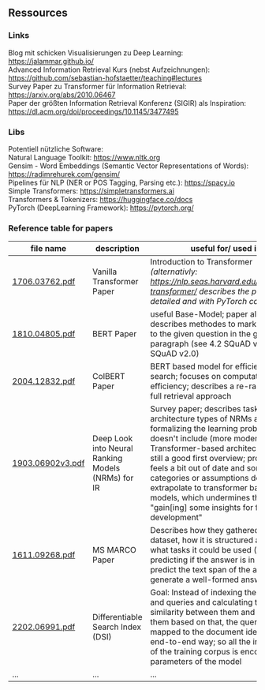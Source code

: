 ## Ressources


### Links

Blog mit schicken Visualisierungen zu Deep Learning: https://jalammar.github.io/ \
Advanced Information Retrieval Kurs (nebst Aufzeichnungen): https://github.com/sebastian-hofstaetter/teaching#lectures \
Survey Paper zu Transformer für Information Retrieval: https://arxiv.org/abs/2010.06467 \
Paper der größten Information Retrieval Konferenz (SIGIR) als Inspiration: https://dl.acm.org/doi/proceedings/10.1145/3477495 



### Libs

Potentiell nützliche Software: \
Natural Language Toolkit: https://www.nltk.org \
Gensim - Word Embeddings (Semantic Vector Representations of Words): https://radimrehurek.com/gensim/ \
Pipelines für NLP (NER or POS Tagging, Parsing etc.): https://spacy.io \
Simple Transformers: https://simpletransformers.ai \
Transformers & Tokenizers: https://huggingface.co/docs \
PyTorch (DeepLearning Framework): https://pytorch.org/ 


### Reference table for papers

| file name                                 | description                          | useful for/ used in                         |
|-------------------------------------------|--------------------------------------|---------------------------------------------|
| [1706.03762.pdf](papers/1706.03762.pdf)   | Vanilla Transformer Paper            | Introduction to Transformer <br> *(alternativly: https://nlp.seas.harvard.edu/annotated-transformer/  describes the paper more detailed and with PyTorch code)*  |
| [1810.04805.pdf](papers/1810.04805.pdf)   | BERT Paper                           | useful Base-Model; paper also describes methodes to mark the answer to the given question in the given paragraph (see 4.2 SQuAD v1.1 and 4.3 SQuAD v2.0) |
| [2004.12832.pdf](papers/2004.12832.pdf)   | ColBERT Paper                        | BERT based model for efficient passage search; focuses on computational efficiency; describes a re-ranking and a full retrieval approach|
| [1903.06902v3.pdf](papers/1903.06902v3.pdf)   | Deep Look into Neural Ranking Models (NRMs) for IR                            | Survey paper; describes tasks & architecture types of NRMs as well as formalizing the learning problem; doesn't include (more modern) Transformer-based architecures, but still a good first overview; problem: it feels a bit out of date and some categories or assumptions don't really extrapolate to transformer based models, which undermines the idea of "gain[ing] some insights for future development" |
| [1611.09268.pdf](papers/1611.09268.pdf)   | MS MARCO Paper                        | Describes how they gathered the dataset, how it is structured and for what tasks it could be used (e.g predicting if the answer is in a passage, predict the text span of the answer or generate a well-formed answer  |
| [2202.06991.pdf](papers/2202.06991.pdf)   | Differentiable Search Index (DSI)     | Goal: Instead of indexing the documents and queries and calculating the similarity between them and ranking them based on that, the query is directly mapped to the document identifier in an end-to-end way; so all the information of the training corpus is encoded in the parameters of the model  |
| ...                                       |  ...                                 |...                                          |


